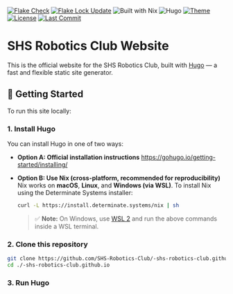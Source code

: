 [![Flake Check](https://github.com/SHS-Robotics-Club/-shs-robotics-club.github.io/actions/workflows/nix-flake-check.yaml/badge.svg)](https://github.com/SHS-Robotics-Club/-shs-robotics-club.github.io/actions/workflows/nix-flake-check.yaml)
[![Flake Lock Update](https://github.com/SHS-Robotics-Club/-shs-robotics-club.github.io/actions/workflows/flake-lock-update.yaml/badge.svg)](https://github.com/SHS-Robotics-Club/-shs-robotics-club.github.io/actions/workflows/flake-lock-update.yaml)
![Built with Nix](https://img.shields.io/badge/built%20with-nix-5277C3?logo=nixos&logoColor=white)
![Hugo](https://img.shields.io/badge/Hugo-extended%20%7C%20v0.124.1-blue?logo=hugo)
[![Theme](https://img.shields.io/badge/theme-PaperMod-lightgrey)](https://github.com/adityatelange/hugo-PaperMod)
[![License](https://img.shields.io/github/license/SHS-Robotics-Club/-shs-robotics-club.github.io)](https://github.com/SHS-Robotics-Club/-shs-robotics-club.github.io/blob/main/LICENSE)
[![Last Commit](https://img.shields.io/github/last-commit/SHS-Robotics-Club/-shs-robotics-club.github.io)](https://github.com/SHS-Robotics-Club/-shs-robotics-club.github.io/commits)

# SHS Robotics Club Website

This is the official website for the SHS Robotics Club, built with [Hugo](https://gohugo.io/) — a fast and flexible static site generator.

## 🚀 Getting Started

To run this site locally:

### 1. Install Hugo

You can install Hugo in one of two ways:

- **Option A: Official installation instructions**
  https://gohugo.io/getting-started/installing/

- **Option B: Use Nix (cross-platform, recommended for reproducibility)**
  Nix works on **macOS**, **Linux**, and **Windows (via WSL)**.
  To install Nix using the Determinate Systems installer:

  ```bash
  curl -L https://install.determinate.systems/nix | sh
  ```

  > ✅ **Note:** On Windows, use [WSL 2](https://learn.microsoft.com/en-us/windows/wsl/) and run the above commands inside a WSL terminal.

### 2. Clone this repository

   ```bash
   git clone https://github.com/SHS-Robotics-Club/-shs-robotics-club.github.io.git
   cd ./-shs-robotics-club.github.io
   ```

### 3. Run Hugo
